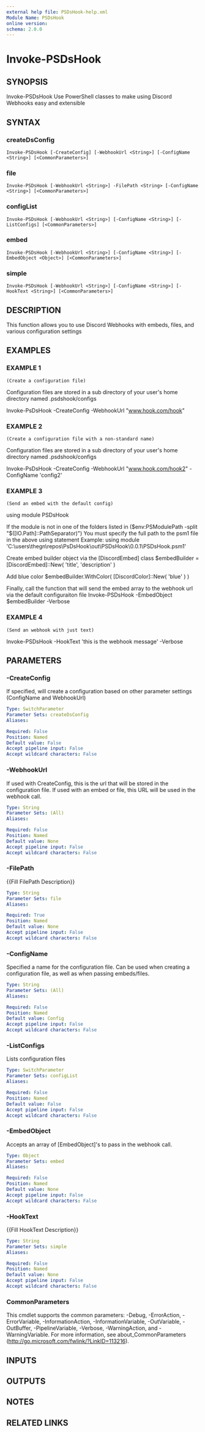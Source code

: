 ```yaml
---
external help file: PSDsHook-help.xml
Module Name: PSDsHook
online version:
schema: 2.0.0
---
```


# Invoke-PSDsHook

## SYNOPSIS
Invoke-PSDsHook
Use PowerShell classes to make using Discord Webhooks easy and extensible

## SYNTAX

### createDsConfig
```
Invoke-PSDsHook [-CreateConfig] [-WebhookUrl <String>] [-ConfigName <String>] [<CommonParameters>]
```

### file
```
Invoke-PSDsHook [-WebhookUrl <String>] -FilePath <String> [-ConfigName <String>] [<CommonParameters>]
```

### configList
```
Invoke-PSDsHook [-WebhookUrl <String>] [-ConfigName <String>] [-ListConfigs] [<CommonParameters>]
```

### embed
```
Invoke-PSDsHook [-WebhookUrl <String>] [-ConfigName <String>] [-EmbedObject <Object>] [<CommonParameters>]
```

### simple
```
Invoke-PSDsHook [-WebhookUrl <String>] [-ConfigName <String>] [-HookText <String>] [<CommonParameters>]
```

## DESCRIPTION
This function allows you to use Discord Webhooks with embeds, files, and various configuration settings

## EXAMPLES

### EXAMPLE 1
```
(Create a configuration file)
```

Configuration files are stored in a sub directory of your user's home directory named .psdshook/configs

Invoke-PsDsHook -CreateConfig -WebhookUrl "www.hook.com/hook"

### EXAMPLE 2
```
(Create a configuration file with a non-standard name)
```

Configuration files are stored in a sub directory of your user's home directory named .psdshook/configs

Invoke-PsDsHook -CreateConfig -WebhookUrl "www.hook.com/hook2" -ConfigName 'config2'

### EXAMPLE 3
```
(Send an embed with the default config)
```

using module PSDsHook

If the module is not in one of the folders listed in ($env:PSModulePath -split "$(\[IO.Path\]::PathSeparator)")
You must specify the full path to the psm1 file in the above using statement
Example: using module 'C:\users\thegn\repos\PsDsHook\out\PSDsHook\0.0.1\PSDsHook.psm1'

Create embed builder object via the \[DiscordEmbed\] class
$embedBuilder = \[DiscordEmbed\]::New(
                    'title',
                    'description'
                )

Add blue color
$embedBuilder.WithColor(
    \[DiscordColor\]::New(
            'blue'
    )
)

Finally, call the function that will send the embed array to the webhook url via the default configuraiton file
Invoke-PSDsHook -EmbedObject $embedBuilder -Verbose

### EXAMPLE 4
```
(Send an webhook with just text)
```

Invoke-PSDsHook -HookText 'this is the webhook message' -Verbose

## PARAMETERS

### -CreateConfig
If specified, will create a configuration based on other parameter settings (ConfigName and WebhookUrl)

```yaml
Type: SwitchParameter
Parameter Sets: createDsConfig
Aliases:

Required: False
Position: Named
Default value: False
Accept pipeline input: False
Accept wildcard characters: False
```

### -WebhookUrl
If used with CreateConfig, this is the url that will be stored in the configuration file.
If used with an embed or file, this URL will be used in the webhook call.

```yaml
Type: String
Parameter Sets: (All)
Aliases:

Required: False
Position: Named
Default value: None
Accept pipeline input: False
Accept wildcard characters: False
```

### -FilePath
{{Fill FilePath Description}}

```yaml
Type: String
Parameter Sets: file
Aliases:

Required: True
Position: Named
Default value: None
Accept pipeline input: False
Accept wildcard characters: False
```

### -ConfigName
Specified a name for the configuration file. 
Can be used when creating a configuration file, as well as when passing embeds/files.

```yaml
Type: String
Parameter Sets: (All)
Aliases:

Required: False
Position: Named
Default value: Config
Accept pipeline input: False
Accept wildcard characters: False
```

### -ListConfigs
Lists configuration files

```yaml
Type: SwitchParameter
Parameter Sets: configList
Aliases:

Required: False
Position: Named
Default value: False
Accept pipeline input: False
Accept wildcard characters: False
```

### -EmbedObject
Accepts an array of \[EmbedObject\]'s to pass in the webhook call.

```yaml
Type: Object
Parameter Sets: embed
Aliases:

Required: False
Position: Named
Default value: None
Accept pipeline input: False
Accept wildcard characters: False
```

### -HookText
{{Fill HookText Description}}

```yaml
Type: String
Parameter Sets: simple
Aliases:

Required: False
Position: Named
Default value: None
Accept pipeline input: False
Accept wildcard characters: False
```

### CommonParameters
This cmdlet supports the common parameters: -Debug, -ErrorAction, -ErrorVariable, -InformationAction, -InformationVariable, -OutVariable, -OutBuffer, -PipelineVariable, -Verbose, -WarningAction, and -WarningVariable.
For more information, see about_CommonParameters (http://go.microsoft.com/fwlink/?LinkID=113216).

## INPUTS

## OUTPUTS

## NOTES

## RELATED LINKS
